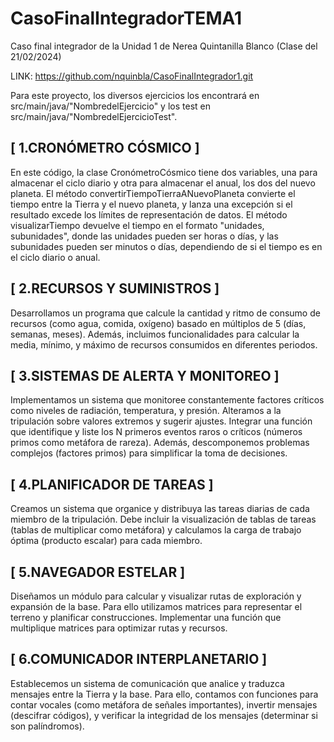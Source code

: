 # CasoFinalIntegradorTEMA1
Caso final integrador de la Unidad 1 de Nerea Quintanilla Blanco (Clase del 21/02/2024)

LINK: https://github.com/nquinbla/CasoFinalIntegrador1.git

Para este proyecto, los diversos ejercicios los encontrará en src/main/java/"NombredelEjercicio" y los test en src/main/java/"NombredelEjercicioTest". 

## [ 1.CRONÓMETRO CÓSMICO ]
En este código, la clase CronómetroCósmico tiene dos variables, una para almacenar el ciclo diario y otra para almacenar el anual, los dos del nuevo planeta. El método convertirTiempoTierraANuevoPlaneta convierte el tiempo entre la Tierra y el nuevo planeta, y lanza una excepción si el resultado excede los límites de representación de datos. El método visualizarTiempo devuelve el tiempo en el formato "unidades, subunidades", donde las unidades pueden ser horas o días, y las subunidades pueden ser minutos o días, dependiendo de si el tiempo es en el ciclo diario o anual.

## [ 2.RECURSOS Y SUMINISTROS ]
Desarrollamos un programa que calcule la cantidad y ritmo de consumo de recursos (como agua, comida, oxígeno) basado en múltiplos de 5 (días, semanas, meses). Además, incluimos funcionalidades para calcular la media, mínimo, y máximo de recursos consumidos en diferentes periodos.

## [ 3.SISTEMAS DE ALERTA Y MONITOREO ]
Implementamos un sistema que monitoree constantemente factores críticos como niveles de radiación, temperatura, y presión. Alteramos a la tripulación sobre valores extremos y sugerir ajustes. Integrar una función que identifique y liste los N primeros eventos raros o críticos (números primos como metáfora de rareza). Además, descomponemos problemas complejos (factores primos) para simplificar la toma de decisiones.

## [ 4.PLANIFICADOR DE TAREAS ]
Creamos un sistema que organice y distribuya las tareas diarias de cada miembro de la tripulación. Debe incluir la visualización de tablas de tareas (tablas de multiplicar como metáfora) y calculamos la carga de trabajo óptima (producto escalar) para cada miembro.

## [ 5.NAVEGADOR ESTELAR ]
Diseñamos un módulo para calcular y visualizar rutas de exploración y expansión de la base. Para ello utilizamos matrices para representar el terreno y planificar construcciones. Implementar una función que multiplique matrices para optimizar rutas y recursos.

## [ 6.COMUNICADOR INTERPLANETARIO ]
Establecemos un sistema de comunicación que analice y traduzca mensajes entre la Tierra y la base. Para ello, contamos con funciones para contar vocales (como metáfora de señales importantes), invertir mensajes (descifrar códigos), y verificar la integridad de los mensajes (determinar si son palíndromos).


